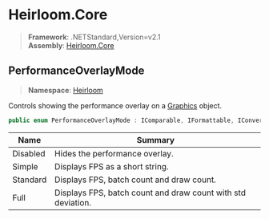 # Heirloom.Core

> **Framework**: .NETStandard,Version=v2.1  
> **Assembly**: [Heirloom.Core][0]  

## PerformanceOverlayMode

> **Namespace**: [Heirloom][0]  

Controls showing the performance overlay on a [Graphics][1] object.

```cs
public enum PerformanceOverlayMode : IComparable, IFormattable, IConvertible
```

| Name     | Summary                                                      |
|----------|--------------------------------------------------------------|
| Disabled | Hides the performance overlay.                               |
| Simple   | Displays FPS as a short string.                              |
| Standard | Displays FPS, batch count and draw count.                    |
| Full     | Displays FPS, batch count and draw count with std deviation. |

[0]: ../../Heirloom.Core.md
[1]: Graphics.md
